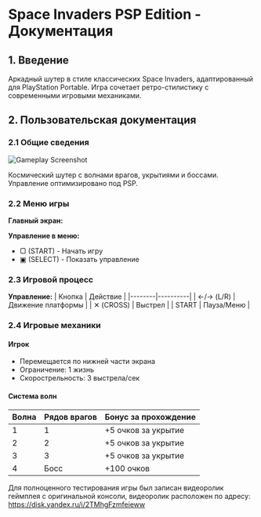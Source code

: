 # Space Invaders PSP Edition - Документация

## 1. Введение
Аркадный шутер в стиле классических Space Invaders, адаптированный для PlayStation Portable. Игра сочетает ретро-стилистику с современными игровыми механиками.

## 2. Пользовательская документация

### 2.1 Общие сведения
![Gameplay Screenshot](assets/gameplay.png)

Космический шутер с волнами врагов, укрытиями и боссами. Управление оптимизировано под PSP.

### 2.2 Меню игры
**Главный экран:**

**Управление в меню:**
- ▢ (START) - Начать игру
- ▣ (SELECT) - Показать управление

### 2.3 Игровой процесс
**Управление:**
| Кнопка | Действие |
|--------|----------|
| ←/→ (L/R) | Движение платформы |
| ✕ (CROSS) | Выстрел |
| START | Пауза/Меню |

### 2.4 Игровые механики

#### Игрок
- Перемещается по нижней части экрана
- Ограничение: 1 жизнь
- Скорострельность: 3 выстрела/сек

#### Система волн
| Волна | Рядов врагов | Бонус за прохождение |
|-------|-------------|---------------------|
| 1 | 1 | +5 очков за укрытие |
| 2 | 2 | +5 очков за укрытие |
| 3 | 3 | +5 очков за укрытие |
| 4 | Босс | +100 очков |

Для полноценного тестирования игры был записан видеоролик геймплея с оригинальной консоли, видеоролик расположен по адресу: https://disk.yandex.ru/i/2TMhgFzmfeieww
